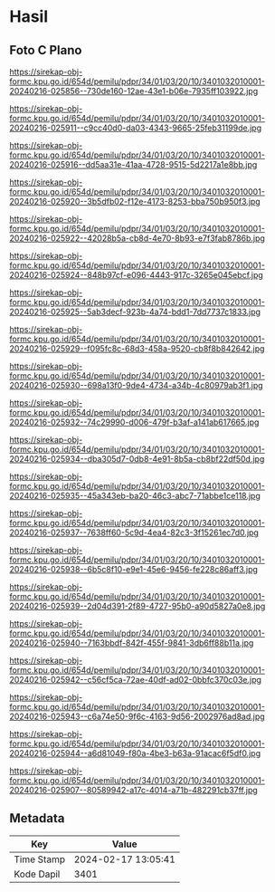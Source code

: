 # Hasil

## Foto C Plano

https://sirekap-obj-formc.kpu.go.id/654d/pemilu/pdpr/34/01/03/20/10/3401032010001-20240216-025856--730de160-12ae-43e1-b06e-7935ff103922.jpg

https://sirekap-obj-formc.kpu.go.id/654d/pemilu/pdpr/34/01/03/20/10/3401032010001-20240216-025911--c9cc40d0-da03-4343-9665-25feb31199de.jpg

https://sirekap-obj-formc.kpu.go.id/654d/pemilu/pdpr/34/01/03/20/10/3401032010001-20240216-025916--dd5aa31e-41aa-4728-9515-5d2217a1e8bb.jpg

https://sirekap-obj-formc.kpu.go.id/654d/pemilu/pdpr/34/01/03/20/10/3401032010001-20240216-025920--3b5dfb02-f12e-4173-8253-bba750b950f3.jpg

https://sirekap-obj-formc.kpu.go.id/654d/pemilu/pdpr/34/01/03/20/10/3401032010001-20240216-025922--42028b5a-cb8d-4e70-8b93-e7f3fab8786b.jpg

https://sirekap-obj-formc.kpu.go.id/654d/pemilu/pdpr/34/01/03/20/10/3401032010001-20240216-025924--848b97cf-e096-4443-917c-3265e045ebcf.jpg

https://sirekap-obj-formc.kpu.go.id/654d/pemilu/pdpr/34/01/03/20/10/3401032010001-20240216-025925--5ab3decf-923b-4a74-bdd1-7dd7737c1833.jpg

https://sirekap-obj-formc.kpu.go.id/654d/pemilu/pdpr/34/01/03/20/10/3401032010001-20240216-025929--f095fc8c-68d3-458a-9520-cb8f8b842642.jpg

https://sirekap-obj-formc.kpu.go.id/654d/pemilu/pdpr/34/01/03/20/10/3401032010001-20240216-025930--698a13f0-9de4-4734-a34b-4c80979ab3f1.jpg

https://sirekap-obj-formc.kpu.go.id/654d/pemilu/pdpr/34/01/03/20/10/3401032010001-20240216-025932--74c29990-d006-479f-b3af-a141ab617665.jpg

https://sirekap-obj-formc.kpu.go.id/654d/pemilu/pdpr/34/01/03/20/10/3401032010001-20240216-025934--dba305d7-0db8-4e91-8b5a-cb8bf22df50d.jpg

https://sirekap-obj-formc.kpu.go.id/654d/pemilu/pdpr/34/01/03/20/10/3401032010001-20240216-025935--45a343eb-ba20-46c3-abc7-71abbe1ce118.jpg

https://sirekap-obj-formc.kpu.go.id/654d/pemilu/pdpr/34/01/03/20/10/3401032010001-20240216-025937--7638ff60-5c9d-4ea4-82c3-3f15261ec7d0.jpg

https://sirekap-obj-formc.kpu.go.id/654d/pemilu/pdpr/34/01/03/20/10/3401032010001-20240216-025938--6b5c8f10-e9e1-45e6-9456-fe228c86aff3.jpg

https://sirekap-obj-formc.kpu.go.id/654d/pemilu/pdpr/34/01/03/20/10/3401032010001-20240216-025939--2d04d391-2f89-4727-95b0-a90d5827a0e8.jpg

https://sirekap-obj-formc.kpu.go.id/654d/pemilu/pdpr/34/01/03/20/10/3401032010001-20240216-025940--7163bbdf-842f-455f-9841-3db6ff88b11a.jpg

https://sirekap-obj-formc.kpu.go.id/654d/pemilu/pdpr/34/01/03/20/10/3401032010001-20240216-025942--c56cf5ca-72ae-40df-ad02-0bbfc370c03e.jpg

https://sirekap-obj-formc.kpu.go.id/654d/pemilu/pdpr/34/01/03/20/10/3401032010001-20240216-025943--c6a74e50-9f6c-4163-9d56-2002976ad8ad.jpg

https://sirekap-obj-formc.kpu.go.id/654d/pemilu/pdpr/34/01/03/20/10/3401032010001-20240216-025944--a6d81049-f80a-4be3-b63a-91acac6f5df0.jpg

https://sirekap-obj-formc.kpu.go.id/654d/pemilu/pdpr/34/01/03/20/10/3401032010001-20240216-025907--80589942-a17c-4014-a71b-482291cb37ff.jpg


## Metadata

| Key        | Value               |
| ---------- | ------------------- |
| Time Stamp | 2024-02-17 13:05:41 |
| Kode Dapil | 3401                |



